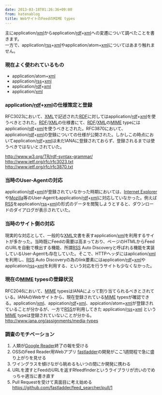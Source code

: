 ```yaml
---
date: 2013-03-18T01:26:36+09:00
from: hatenablog
title: WebサイトのFeedのMIME types
---
```


<p>主にapplication/<a class="keyword" href="http://d.hatena.ne.jp/keyword/xml">xml</a>からapplication/<a class="keyword" href="http://d.hatena.ne.jp/keyword/rdf">rdf</a>+<a class="keyword" href="http://d.hatena.ne.jp/keyword/xml">xml</a>への変遷について調べたことを書きます。<br />
一方で、application/<a class="keyword" href="http://d.hatena.ne.jp/keyword/rss">rss</a>+<a class="keyword" href="http://d.hatena.ne.jp/keyword/xml">xml</a>やapplication/atom+<a class="keyword" href="http://d.hatena.ne.jp/keyword/xml">xml</a>についてはあまり触れません。</p>

<div class="section">
    <h3>現在よく使われているもの</h3>

<ul>
<li>application/atom+<a class="keyword" href="http://d.hatena.ne.jp/keyword/xml">xml</a></li>
<li>application/<a class="keyword" href="http://d.hatena.ne.jp/keyword/rss">rss</a>+<a class="keyword" href="http://d.hatena.ne.jp/keyword/xml">xml</a></li>
<li>application/<a class="keyword" href="http://d.hatena.ne.jp/keyword/rdf">rdf</a>+<a class="keyword" href="http://d.hatena.ne.jp/keyword/xml">xml</a></li>
<li>application/<a class="keyword" href="http://d.hatena.ne.jp/keyword/xml">xml</a></li>
</ul>
</div>
<div class="section">
    <h3>application/<a class="keyword" href="http://d.hatena.ne.jp/keyword/rdf">rdf</a>+<a class="keyword" href="http://d.hatena.ne.jp/keyword/xml">xml</a>の仕様策定と登録</h3>
    <p>RFC3023において、<a class="keyword" href="http://d.hatena.ne.jp/keyword/XML">XML</a>で記述された<a class="keyword" href="http://d.hatena.ne.jp/keyword/RDF">RDF</a>に対してはapplication/<a class="keyword" href="http://d.hatena.ne.jp/keyword/rdf">rdf</a>+<a class="keyword" href="http://d.hatena.ne.jp/keyword/xml">xml</a>を使うべきとされた。<a class="keyword" href="http://d.hatena.ne.jp/keyword/RDF">RDF</a>/<a class="keyword" href="http://d.hatena.ne.jp/keyword/XML">XML</a>の仕様書にて、<a class="keyword" href="http://d.hatena.ne.jp/keyword/RDF">RDF</a>/<a class="keyword" href="http://d.hatena.ne.jp/keyword/XML">XML</a>の<a class="keyword" href="http://d.hatena.ne.jp/keyword/MIME">MIME</a> typeにはapplication/<a class="keyword" href="http://d.hatena.ne.jp/keyword/rdf">rdf</a>+<a class="keyword" href="http://d.hatena.ne.jp/keyword/xml">xml</a>を使うべきとされた。RFC3870において、application/<a class="keyword" href="http://d.hatena.ne.jp/keyword/rdf">rdf</a>+<a class="keyword" href="http://d.hatena.ne.jp/keyword/xml">xml</a>の登録についての仕様が公開された。しかしこの時点においてapplication/<a class="keyword" href="http://d.hatena.ne.jp/keyword/rdf">rdf</a>+<a class="keyword" href="http://d.hatena.ne.jp/keyword/xml">xml</a>は未だIANAに登録されておらず、登録されるまでは使うべきではないとされていた。</p><p><a href="http://www.w3.org/TR/rdf-syntax-grammar/">http://www.w3.org/TR/rdf-syntax-grammar/</a><br />
<a href="http://www.ietf.org/rfc/rfc3023.txt">http://www.ietf.org/rfc/rfc3023.txt</a><br />
<a href="http://www.ietf.org/rfc/rfc3870.txt">http://www.ietf.org/rfc/rfc3870.txt</a></p>

</div>
<div class="section">
    <h3>当時のUser-Agentの対応</h3>
    <p>application/<a class="keyword" href="http://d.hatena.ne.jp/keyword/rdf">rdf</a>+<a class="keyword" href="http://d.hatena.ne.jp/keyword/xml">xml</a>が登録されていなかった時期においては、<a class="keyword" href="http://d.hatena.ne.jp/keyword/Internet%20Explorer">Internet Explorer</a>や<a class="keyword" href="http://d.hatena.ne.jp/keyword/Mozilla">Mozilla</a>等のUser-Agentもapplication/<a class="keyword" href="http://d.hatena.ne.jp/keyword/rdf">rdf</a>+<a class="keyword" href="http://d.hatena.ne.jp/keyword/xml">xml</a>に対応していなかった。例えば<a class="keyword" href="http://d.hatena.ne.jp/keyword/RSS">RSS</a>をapplication/<a class="keyword" href="http://d.hatena.ne.jp/keyword/rss">rss</a>+<a class="keyword" href="http://d.hatena.ne.jp/keyword/xml">xml</a>の形式のデータを閲覧しようとすると、ダウンロードのダイアログが表示されていた。</p>

</div>
<div class="section">
    <h3>当時のサイト側の対応</h3>
    <p>現実的な対応として、一般的な<a class="keyword" href="http://d.hatena.ne.jp/keyword/XML">XML</a>文書を表すapplication/<a class="keyword" href="http://d.hatena.ne.jp/keyword/xml">xml</a>を利用するサイトが多かった。当時既にFeedの需要は高まっており、ページのHTMLからFeedのURLを自動で検出する機能、所謂<a class="keyword" href="http://d.hatena.ne.jp/keyword/RSS">RSS</a> Auto Discoveryと呼ばれる機能を実装しているUser-Agentも存在していた。そこで、HTTPヘッダにはaplication/<a class="keyword" href="http://d.hatena.ne.jp/keyword/xml">xml</a>を利用し、<a class="keyword" href="http://d.hatena.ne.jp/keyword/RSS">RSS</a> Auto Discoveryの為のlink要素にはapplication/<a class="keyword" href="http://d.hatena.ne.jp/keyword/rdf">rdf</a>+<a class="keyword" href="http://d.hatena.ne.jp/keyword/xml">xml</a>やapplication/<a class="keyword" href="http://d.hatena.ne.jp/keyword/rss">rss</a>+<a class="keyword" href="http://d.hatena.ne.jp/keyword/xml">xml</a>を利用する、という対応を行うサイトも少なくなかった。</p>

</div>
<div class="section">
    <h3>現在の<a class="keyword" href="http://d.hatena.ne.jp/keyword/MIME">MIME</a> typesの登録状況</h3>
    <p>RFC2046において、<a class="keyword" href="http://d.hatena.ne.jp/keyword/MIME">MIME</a> typesはIANAによって割り当てられるべきとされている。IANAのWebサイトから、現在登録されている<a class="keyword" href="http://d.hatena.ne.jp/keyword/MIME">MIME</a> typesが確認できる。application/<a class="keyword" href="http://d.hatena.ne.jp/keyword/xml">xml</a>、appication/<a class="keyword" href="http://d.hatena.ne.jp/keyword/rdf">rdf</a>+<a class="keyword" href="http://d.hatena.ne.jp/keyword/xml">xml</a>、appication/atom+<a class="keyword" href="http://d.hatena.ne.jp/keyword/xml">xml</a>が登録されていることが分かるが、一方で<a class="keyword" href="http://d.hatena.ne.jp/keyword/RSS">RSS</a>が利用してきた application/<a class="keyword" href="http://d.hatena.ne.jp/keyword/rss">rss</a>+<a class="keyword" href="http://d.hatena.ne.jp/keyword/xml">xml</a> という<a class="keyword" href="http://d.hatena.ne.jp/keyword/MIME">MIME</a> typeは登録されていないことが分かる。<br />
<a href="http://www.iana.org/assignments/media-types">http://www.iana.org/assignments/media-types</a></p>

</div>
<div class="section">
    <h3>調査のモチベーション</h3>

<ol>
<li>人類が<a class="keyword" href="http://d.hatena.ne.jp/keyword/Google%20Reader">Google Reader</a>終了の報を受ける</li>
<li>OSSのFeed Reader用Webアプリ <a class="keyword" href="http://d.hatena.ne.jp/keyword/fastladder">fastladder</a>の開発がここ1週間程で急に盛り上がりを見せる</li>
<li>ワイングラスを傾けながら眺めるもいつの間にか開発に携わる</li>
<li>URLを渡すとFeedのURLを返すRfeedfinderというライブラリが渋いのでめっちゃ適当に書き直す</li>
<li>Pull Requestを受けて真面目に考え始める <a href="https://github.com/fastladder/feed_searcher/pull/1">https://github.com/fastladder/feed_searcher/pull/1</a></li>
</ol>
</div>
